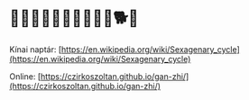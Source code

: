 # 🐀🐂🐅🐇🐉🐍🐎🐏🐒🐓🐕🐖

Kínai naptár: [https://en.wikipedia.org/wiki/Sexagenary_cycle](https://en.wikipedia.org/wiki/Sexagenary_cycle)

Online: [https://czirkoszoltan.github.io/gan-zhi/](https://czirkoszoltan.github.io/gan-zhi/)


